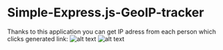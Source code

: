 # Simple-Express.js-GeoIP-tracker

Thanks to this application you can get IP adress from each person which clicks generated link:
![alt text](https://preview.ibb.co/dED8de/1.png)
![alt text](https://drive.google.com/file/d/1CKCFi__ws7PZAfrcfwYzE2Dj14O_nVJm/view?usp=sharing)


